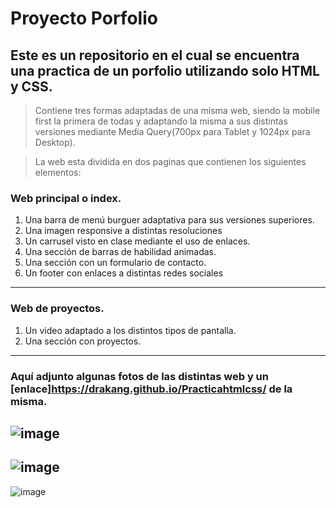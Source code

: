 # Proyecto Porfolio

## Este es un repositorio en el cual se encuentra una practica de un porfolio utilizando solo HTML y CSS.

>Contiene tres formas adaptadas de una misma web, siendo la mobile first la primera de todas y adaptando la misma a sus distintas versiones mediante Media Query(700px para Tablet y 1024px para Desktop).

>La web esta dividida en dos paginas que contienen los siguientes elementos:

### Web principal o index.
1. Una barra de menú burguer adaptativa para sus versiones superiores.
2. Una imagen responsive a distintas resoluciones 
3. Un carrusel visto en clase mediante el uso de enlaces.
4. Una sección de barras de habilidad animadas.
5. Una sección con un  formulario de contacto.
6. Un footer con enlaces a distintas redes sociales
---
### Web de proyectos.
1. Un video adaptado a los distintos tipos de pantalla.
2. Una sección con proyectos.
---
### Aquí adjunto algunas fotos de las distintas web y un [enlace]https://drakang.github.io/Practicahtmlcss/ de la misma.

![image](https://user-images.githubusercontent.com/103906418/178150532-d544cf23-7af0-43c5-aaaa-709a180ac00b.png)
---
![image](https://user-images.githubusercontent.com/103906418/178150537-807be15f-6d30-4f46-be3a-f3879f49f6c9.png)
---
![image](https://user-images.githubusercontent.com/103906418/178150550-4046efaa-1715-4577-898b-7d70874d8be2.png)
